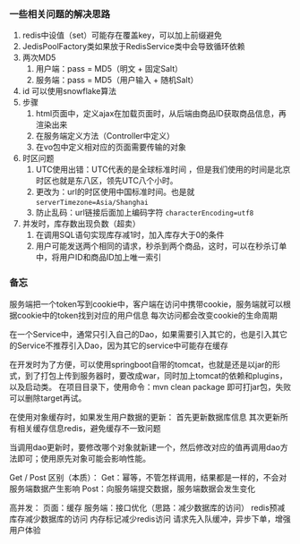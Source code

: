 ### 一些相关问题的解决思路

1. redis中设值（set）可能存在覆盖key，可以加上前缀避免
2. JedisPoolFactory类如果放于RedisService类中会导致循环依赖
3. 两次MD5
   1. 用户端：pass = MD5（明文 + 固定Salt）
   2. 服务端：pass = MD5（用户输入 + 随机Salt）
4. id 可以使用snowflake算法
5. 步骤
    1. html页面中，定义ajax在加载页面时，从后端由商品ID获取商品信息，再渲染出来
    2. 在服务端定义方法（Controller中定义）
    3. 在vo包中定义相对应的页面需要传输的对象
6. 时区问题
    1. UTC使用出错：UTC代表的是全球标准时间 ，但是我们使用的时间是北京时区也就是东八区，领先UTC八个小时。
    2. 更改为：url的时区使用中国标准时间。也是就 `serverTimezone=Asia/Shanghai`
    3. 防止乱码：url链接后面加上编码字符 `characterEncoding=utf8`
7. 并发时，库存数出现负数（超卖）
    1. 在调用SQL语句实现库存减1时，加入库存大于0的条件
    2. 用户可能发送两个相同的请求，秒杀到两个商品，这时，可以在秒杀订单中，将用户ID和商品ID加上唯一索引


### 备忘
服务端把一个token写到cookie中，客户端在访问中携带cookie，服务端就可以根据cookie中的token找到对应的用户信息
每次访问都会改变cookie的生命周期

在一个Service中，通常只引入自己的Dao，如果需要引入其它的，也是引入其它的Service不推荐引入Dao，因为其它的service中可能存在缓存


在开发时为了方便，可以使用springboot自带的tomcat，也就是还是以jar的形式，到了打包上传到服务器时，要改成war，同时加上tomcat的依赖和plugins，以及启动类。
在项目目录下，使用命令：mvn clean package 即可打jar包，失败可以删除target再试。

在使用对象缓存时，如果发生用户数据的更新：
    首先更新数据库信息
    其次更新所有相关缓存信息redis，避免缓存不一致问题


当调用dao更新时，要修改哪个对象就新建一个，然后修改对应的值再调用dao方法即可；使用原先对象可能会影响性能。
    
Get / Post 区别（本质）：
    Get：幂等，不管怎样调用，结果都是一样的，不会对服务端数据产生影响
    Post：向服务端提交数据，服务端数据会发生变化

高并发：
    页面：缓存
    服务端：接口优化（思路：减少数据库的访问）
        redis预减库存减少数据库的访问
        内存标记减少redis访问
        请求先入队缓冲，异步下单，增强用户体验





